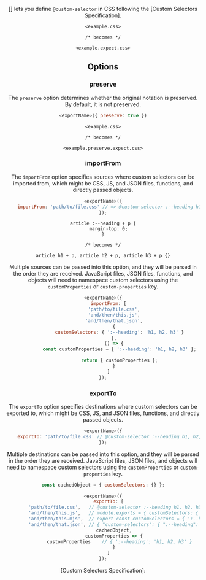 <!-- Available Variables: -->
<!-- <humanReadableName> PostCSS Your Plugin -->
<!-- <exportName> postcssYourPlugin -->
<!-- <packageName> @csstools/postcss-your-plugin -->
<!-- <packageVersion> 1.0.0 -->
<!-- <packagePath> plugins/postcss-your-plugin -->
<!-- <cssdbId> your-feature -->
<!-- <specUrl> https://www.w3.org/TR/css-color-4/#funcdef-color -->
<!-- <example.css> file contents for examples/example.css -->
<!-- <header> -->
<!-- <usage> usage instructions -->
<!-- <envSupport> -->
<!-- <corsWarning> -->
<!-- <linkList> -->
<!-- to generate : npm run docs -->

<header>

[<humanReadableName>] lets you define `@custom-selector` in CSS following the [Custom Selectors Specification].

```pcss
<example.css>

/* becomes */

<example.expect.css>
```

<usage>

<envSupport>

## Options

### preserve

The `preserve` option determines whether the original notation
is preserved. By default, it is not preserved.

```js
<exportName>({ preserve: true })
```

```pcss
<example.css>

/* becomes */

<example.preserve.expect.css>
```

### importFrom

The `importFrom` option specifies sources where custom selectors can be
imported from, which might be CSS, JS, and JSON files, functions, and directly
passed objects.

```js
<exportName>({
	importFrom: 'path/to/file.css' // => @custom-selector :--heading h1, h2, h3;
});
```

```pcss
article :--heading + p {
	margin-top: 0;
}

/* becomes */

article h1 + p, article h2 + p, article h3 + p {}
```

Multiple sources can be passed into this option, and they will be parsed in the
order they are received. JavaScript files, JSON files, functions, and objects
will need to namespace custom selectors using the `customProperties` or
`custom-properties` key.

```js
<exportName>({
	importFrom: [
		'path/to/file.css',
		'and/then/this.js',
		'and/then/that.json',
		{
			customSelectors: { ':--heading': 'h1, h2, h3' }
		},
		() => {
			const customProperties = { ':--heading': 'h1, h2, h3' };

			return { customProperties };
		}
	]
});
```

### exportTo

The `exportTo` option specifies destinations where custom selectors can be
exported to, which might be CSS, JS, and JSON files, functions, and directly
passed objects.

```js
<exportName>({
	exportTo: 'path/to/file.css' // @custom-selector :--heading h1, h2, h3;
});
```

Multiple destinations can be passed into this option, and they will be parsed
in the order they are received. JavaScript files, JSON files, and objects will
need to namespace custom selectors using the `customProperties` or
`custom-properties` key.

```js
const cachedObject = { customSelectors: {} };

<exportName>({
	exportTo: [
		'path/to/file.css',   // @custom-selector :--heading h1, h2, h3;
		'and/then/this.js',   // module.exports = { customSelectors: { ':--heading': 'h1, h2, h3' } }
		'and/then/this.mjs',  // export const customSelectors = { ':--heading': 'h1, h2, h3' } }
		'and/then/that.json', // { "custom-selectors": { ":--heading": "h1, h2, h3" } }
		cachedObject,
		customProperties => {
			customProperties    // { ':--heading': 'h1, h2, h3' }
		}
	]
});
```

<linkList>
[Custom Selectors Specification]: <specUrl>
